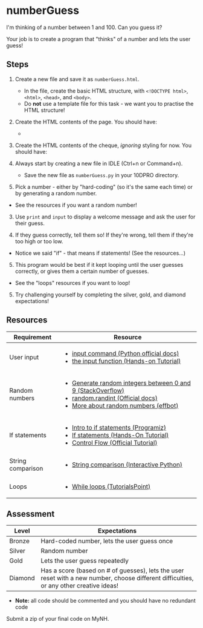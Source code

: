# numberGuess

I'm thinking of a number between 1 and 100. Can you guess it?

Your job is to create a program that "thinks" of a number and lets the user guess!

## Steps

1. Create a new file and save it as `numberGuess.html`.

    - In the file, create the basic HTML structure, with `<!DOCTYPE html>`, `<html>`, `<head>`, and `<body>`.
    - Do **not** use a template file for this task - we want you to practise the HTML structure!

2. Create the HTML contents of the page. You should have:

    -

3. Create the HTML contents of the cheque, *ignoring* styling for now. You should have:



1. Always start by creating a new file in IDLE (Ctrl+n or Command+n).

    - Save the new file as `numberGuess.py` in your 10DPRO directory.

2. Pick a number - either by "hard-coding" (so it's the same each time) or by generating a random number.

  - See the resources if you want a random number!

3. Use `print` and `input` to display a welcome message and ask the user for their guess.

4. If they guess correctly, tell them so! If they're wrong, tell them if they're too high or too low.

  - Notice we said "if" - that means if statements! (See the resources...)

5. This program would be best if it kept looping until the user guesses correctly, or gives them a certain number of guesses.

  - See the "loops" resources if you want to loop!

5. Try challenging yourself by completing the silver, gold, and diamond expectations!

## Resources

| Requirement | Resource |
|-------------|----------|
| User input  | <ul><li>[input command (Python official docs)](https://docs.python.org/3/library/functions.html#input)</li><li>[the input function (Hands-on Tutorial)](https://anh.cs.luc.edu/python/hands-on/3.1/handsonHtml/io.html)</li></ul> |
| Random numbers | <ul><li>[Generate random integers between 0 and 9 (StackOverflow)](https://stackoverflow.com/questions/3996904/generate-random-integers-between-0-and-9)</li><li>[random.randint (Official docs)](https://docs.python.org/3/library/random.html#random.randint)</li><li>[More about random numbers (effbot)](http://effbot.org/pyfaq/how-do-i-generate-random-numbers-in-python.htm)</li></ul> |
| If statements  | <ul><li>[Intro to if statements (Programiz)](https://www.programiz.com/python-programming/if-elif-else)</li><li>[If statements (Hands-On Tutorial)](https://anh.cs.luc.edu/python/hands-on/3.1/handsonHtml/ifstatements.html)</li><li>[Control Flow (Official Tutorial)](https://docs.python.org/3/tutorial/controlflow.html)</li></ul> |
| String comparison | <ul><li>[String comparison (Interactive Python)](http://interactivepython.org/courselib/static/thinkcspy/Strings/StringComparison.html)</li></ul> |
| Loops       | <ul><li>[While loops (TutorialsPoint)](https://www.tutorialspoint.com/python/python_while_loop.htm)</li></ul> |

## Assessment

| Level  | Expectations |
|--------|--------------|
| Bronze | Hard-coded number, lets the user guess once |
| Silver | Random number |
| Gold   | Lets the user guess repeatedly |
| Diamond | Has a score (based on # of guesses), lets the user reset with a new number, choose different difficulties, or any other creative ideas! |

- **Note:** all code should be commented and you should have no redundant code

Submit a zip of your final code on MyNH.
